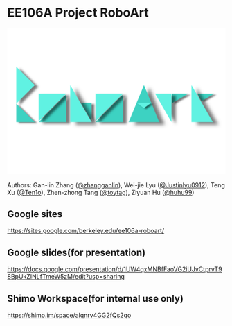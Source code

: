 # EE106A Project RoboArt

![roboart-logo](roboart-logo.svg)

Authors: Gan-lin Zhang ([@zhangganlin](https://github.com/zhangganlin)), Wei-jie Lyu ([@Justinlyu0912](https://github.com/Justinlyu0912)), Teng Xu ([@Ten1o](https://github.com/Ten1o)), Zhen-zhong Tang ([@toytag](https://github.com/toytag)), Ziyuan Hu ([@huhu99](https://github.com/huhu99))


## Google sites
https://sites.google.com/berkeley.edu/ee106a-roboart/

## Google slides(for presentation)
https://docs.google.com/presentation/d/1UW4qxMNBfFaoVG2iUJvCtprvT98BpUkZINLfTmeW5zM/edit?usp=sharing

## Shimo Workspace(for internal use only)
https://shimo.im/space/alqnrv4GG2fQs2qo

